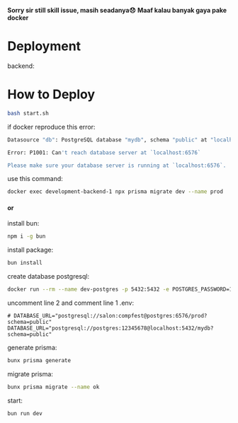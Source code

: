 **Sorry sir still skill issue, masih seadanya😞** **Maaf kalau banyak gaya pake docker**

# Deployment

backend:

# How to Deploy

```bash
bash start.sh
```

if docker reproduce this error:

```bash
Datasource "db": PostgreSQL database "mydb", schema "public" at "localhost:6576"

Error: P1001: Can't reach database server at `localhost:6576`

Please make sure your database server is running at `localhost:6576`.
```

use this command:

```bash
docker exec development-backend-1 npx prisma migrate dev --name prod
```

#### or

install bun:

```bash
npm i -g bun
```

install package:

```bash
bun install
```

create database postgresql:

```bash
docker run --rm --name dev-postgres -p 5432:5432 -e POSTGRES_PASSWORD=12345678 -d postgres
```

uncomment line 2 and comment line 1 .env:

```dotfile
# DATABASE_URL="postgresql://salon:compfest@postgres:6576/prod?schema=public"
DATABASE_URL="postgresql://postgres:12345678@localhost:5432/mydb?schema=public"
```

generate prisma:

```bash
bunx prisma generate
```

migrate prisma:

```bash
bunx prisma migrate --name ok
```

start:

```bash
bun run dev
```
